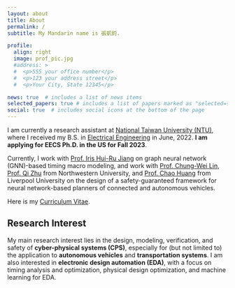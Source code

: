 ```yaml
---
layout: about
title: About
permalink: /
subtitle: My Mandarin name is 張凱鈞.

profile:
  align: right
  image: prof_pic.jpg
  #address: >
  #  <p>555 your office number</p>
  #  <p>123 your address street</p>
  #  <p>Your City, State 12345</p>

news: true  # includes a list of news items
selected_papers: true # includes a list of papers marked as "selected={true}"
social: true  # includes social icons at the bottom of the page
---
```


I am currently a research assistant at [National Taiwan University (NTU)](https://www.ntu.edu.tw/english/index.html), where I received my B.S. in [Electrical Engineering](https://web.ee.ntu.edu.tw/eng/index.php) in June, 2022. **I am applying for EECS Ph.D. in the US for Fall 2023**. 

Currently, I work with [Prof. Iris Hui-Ru Jiang](https://www.ee.ntu.edu.tw/profile1.php?teacher_id=24040) on graph neural network (GNN)-based timing macro modeling, and work with [Prof. Chung-Wei Lin](https://www.csie.ntu.edu.tw/~cwlin/), [Prof. Qi Zhu](https://www.mccormick.northwestern.edu/research-faculty/directory/profiles/zhu-qi.html) from Northwestern University, and [Prof. Chao Huang](https://chaohuang2018.github.io/main/) from Liverpool University on the design of a safety-guaranteed framework for neural network-based planners of connected and autonomous vehicles.

Here is my [Curriculum Vitae](https://kevinchang73.github.io/assets/pdf/Kai-Chun_Chang_CV.pdf).


## Research Interest
My main research interest lies in the design, modeling, verification, and safety of **cyber-physical systems (CPS)**, especially for (but not limited to) the application to **autonomous vehicles** and **transportation systems**. I am also interested in **electronic design automation (EDA)**, with a focus on timing analysis and optimization, physical design optimization, and machine learning for EDA.

<!--Write your biography here. Tell the world about yourself. Link to your favorite [subreddit](http://reddit.com). You can put a picture in, too. The code is already in, just name your picture `prof_pic.jpg` and put it in the `img/` folder.>

Put your address / P.O. box / other info right below your picture. You can also disable any these elements by editing `profile` property of the YAML header of your `_pages/about.md`. Edit `_bibliography/papers.bib` and Jekyll will render your [publications page](/al-folio/publications/) automatically.

Link to your social media connections, too. This theme is set up to use [Font Awesome icons](http://fortawesome.github.io/Font-Awesome/) and [Academicons](https://jpswalsh.github.io/academicons/), like the ones below. Add your Facebook, Twitter, LinkedIn, Google Scholar, or just disable all of them.-->

